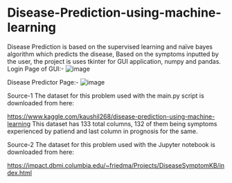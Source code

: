 # Disease-Prediction-using-machine-learning
Disease Prediction is based on the supervised learning and naïve bayes algorithm which predicts the disease, Based on the symptoms inputted by the user, the project is uses tkinter for GUI application, numpy and pandas.
Login Page of GUI:-
![image](https://user-images.githubusercontent.com/77828414/192148003-8a3f6b24-89b2-472c-9fd8-319771750ceb.png)

Disease Predictor Page:-
![image](https://user-images.githubusercontent.com/77828414/192147948-3f0cc46f-20bd-4320-b903-00551c8ee7f7.png)


Source-1
The dataset for this problem used with the main.py script is downloaded from here:

https://www.kaggle.com/kaushil268/disease-prediction-using-machine-learning
This dataset has 133 total columns, 132 of them being symptoms experienced by patiend and last column in prognosis for the same.

Source-2
The dataset for this problem used with the Jupyter notebook is downloaded from here:

https://impact.dbmi.columbia.edu/~friedma/Projects/DiseaseSymptomKB/index.html
